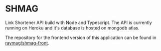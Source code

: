 # SHMAG
Link Shortener API build with Node and Typescript. The API is currently running on Heroku and it's database is hosted on mongodb atlas.

The repository for the frontend version of this application can be found in [raymag/shmag-front](https://github.com/raymag/shmag-front). 